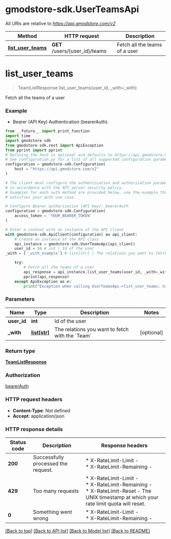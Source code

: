 # gmodstore-sdk.UserTeamsApi

All URIs are relative to *https://api.gmodstore.com/v2*

Method | HTTP request | Description
------------- | ------------- | -------------
[**list_user_teams**](UserTeamsApi.md#list_user_teams) | **GET** /users/{user_id}/teams | Fetch all the teams of a user


# **list_user_teams**
> TeamListResponse list_user_teams(user_id, _with=_with)

Fetch all the teams of a user

### Example

* Bearer (API Key) Authentication (bearerAuth):
```python
from __future__ import print_function
import time
import gmodstore-sdk
from gmodstore-sdk.rest import ApiException
from pprint import pprint
# Defining the host is optional and defaults to https://api.gmodstore.com/v2
# See configuration.py for a list of all supported configuration parameters.
configuration = gmodstore-sdk.Configuration(
    host = "https://api.gmodstore.com/v2"
)

# The client must configure the authentication and authorization parameters
# in accordance with the API server security policy.
# Examples for each auth method are provided below, use the example that
# satisfies your auth use case.

# Configure Bearer authorization (API Key): bearerAuth
configuration = gmodstore-sdk.Configuration(
    access_token = 'YOUR_BEARER_TOKEN'
)

# Enter a context with an instance of the API client
with gmodstore-sdk.ApiClient(configuration) as api_client:
    # Create an instance of the API class
    api_instance = gmodstore-sdk.UserTeamsApi(api_client)
    user_id = 56 # int | Id of the user
_with = ['_with_example'] # list[str] | The relations you want to fetch with the `Team` (optional)

    try:
        # Fetch all the teams of a user
        api_response = api_instance.list_user_teams(user_id, _with=_with)
        pprint(api_response)
    except ApiException as e:
        print("Exception when calling UserTeamsApi->list_user_teams: %s\n" % e)
```

### Parameters

Name | Type | Description  | Notes
------------- | ------------- | ------------- | -------------
 **user_id** | **int**| Id of the user | 
 **_with** | [**list[str]**](str.md)| The relations you want to fetch with the &#x60;Team&#x60; | [optional] 

### Return type

[**TeamListResponse**](TeamListResponse.md)

### Authorization

[bearerAuth](../README.md#bearerAuth)

### HTTP request headers

 - **Content-Type**: Not defined
 - **Accept**: application/json

### HTTP response details
| Status code | Description | Response headers |
|-------------|-------------|------------------|
**200** | Successfully processed the request. |  * X-RateLimit-Limit -  <br>  * X-RateLimit-Remaining -  <br>  |
**429** | Too many requests |  * X-RateLimit-Limit -  <br>  * X-RateLimit-Remaining -  <br>  * X-RateLimit-Reset - The UNIX timestamp at which your rate limit quota will reset. <br>  |
**0** | Something went wrong |  * X-RateLimit-Limit -  <br>  * X-RateLimit-Remaining -  <br>  |

[[Back to top]](#) [[Back to API list]](../README.md#documentation-for-api-endpoints) [[Back to Model list]](../README.md#documentation-for-models) [[Back to README]](../README.md)

